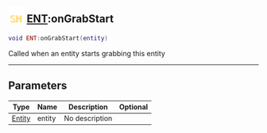 ## <img src="../../.gitbook/assets/shared.png" width="32" height="32" /> [ENT](../ent/README.md):onGrabStart

```lua
void ENT:onGrabStart(entity)
```

Called when an entity starts grabbing this entity

-----------------
## Parameters

| Type   | Name | Description | Optional |
| ------ | ---- | ----------- | -------: |
| [Entity](../entity/README.md) | entity | No description |  |
